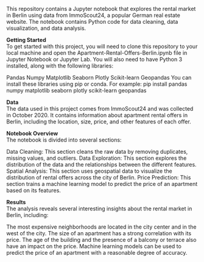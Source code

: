 This repository contains a Jupyter notebook that explores the rental market in Berlin using data from ImmoScout24, a popular German real estate website. The notebook contains Python code for data cleaning, data visualization, and data analysis.

**Getting Started**\
To get started with this project, you will need to clone this repository to your local machine and open the Apartment-Rental-Offers-Berlin.ipynb file in Jupyter Notebook or Jupyter Lab. You will also need to have Python 3 installed, along with the following libraries:

Pandas
Numpy
Matplotlib
Seaborn
Plotly
Scikit-learn
Geopandas
You can install these libraries using pip or conda. For example:
pip install pandas numpy matplotlib seaborn plotly scikit-learn geopandas

**Data**\
The data used in this project comes from ImmoScout24 and was collected in October 2020. It contains information about apartment rental offers in Berlin, including the location, size, price, and other features of each offer.

**Notebook Overview**\
The notebook is divided into several sections:

Data Cleaning: This section cleans the raw data by removing duplicates, missing values, and outliers.
Data Exploration: This section explores the distribution of the data and the relationships between the different features.
Spatial Analysis: This section uses geospatial data to visualize the distribution of rental offers across the city of Berlin.
Price Prediction: This section trains a machine learning model to predict the price of an apartment based on its features.

**Results**\
The analysis reveals several interesting insights about the rental market in Berlin, including:

The most expensive neighborhoods are located in the city center and in the west of the city.
The size of an apartment has a strong correlation with its price.
The age of the building and the presence of a balcony or terrace also have an impact on the price.
Machine learning models can be used to predict the price of an apartment with a reasonable degree of accuracy.
